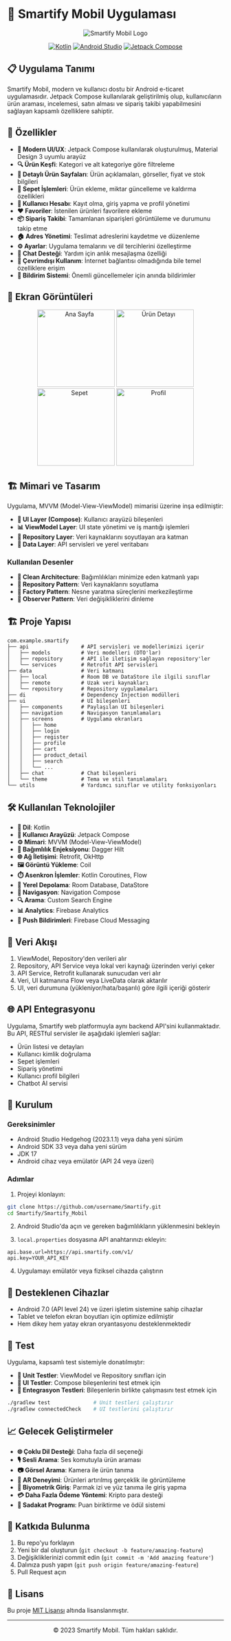 # 📱 Smartify Mobil Uygulaması

<div align="center">

![Smartify Mobil Logo](https://via.placeholder.com/300x100?text=Smartify+Mobil)

[![Kotlin](https://img.shields.io/badge/Kotlin-1.8.0-purple.svg)](https://kotlinlang.org/)
[![Android Studio](https://img.shields.io/badge/Android%20Studio-Hedgehog-green.svg)](https://developer.android.com/studio)
[![Jetpack Compose](https://img.shields.io/badge/Jetpack%20Compose-Latest-blue.svg)](https://developer.android.com/jetpack/compose)

</div>

## 📋 Uygulama Tanımı

Smartify Mobil, modern ve kullanıcı dostu bir Android e-ticaret uygulamasıdır. Jetpack Compose kullanılarak geliştirilmiş olup, kullanıcıların ürün araması, incelemesi, satın alması ve sipariş takibi yapabilmesini sağlayan kapsamlı özelliklere sahiptir.

## 🚀 Özellikler

- **🎨 Modern UI/UX**: Jetpack Compose kullanılarak oluşturulmuş, Material Design 3 uyumlu arayüz
- **🔍 Ürün Keşfi**: Kategori ve alt kategoriye göre filtreleme
- **📝 Detaylı Ürün Sayfaları**: Ürün açıklamaları, görseller, fiyat ve stok bilgileri
- **🛒 Sepet İşlemleri**: Ürün ekleme, miktar güncelleme ve kaldırma özellikleri
- **👤 Kullanıcı Hesabı**: Kayıt olma, giriş yapma ve profil yönetimi
- **❤️ Favoriler**: İstenilen ürünleri favorilere ekleme
- **📦 Sipariş Takibi**: Tamamlanan siparişleri görüntüleme ve durumunu takip etme
- **🏠 Adres Yönetimi**: Teslimat adreslerini kaydetme ve düzenleme
- **⚙️ Ayarlar**: Uygulama temalarını ve dil tercihlerini özelleştirme
- **💬 Chat Desteği**: Yardım için anlık mesajlaşma özelliği
- **🔄 Çevrimdışı Kullanım**: İnternet bağlantısı olmadığında bile temel özelliklere erişim
- **🔔 Bildirim Sistemi**: Önemli güncellemeler için anında bildirimler

## 📱 Ekran Görüntüleri

<div align="center">
  <img src="https://via.placeholder.com/180x360?text=Ana+Sayfa" width="180" alt="Ana Sayfa">
  <img src="https://via.placeholder.com/180x360?text=Ürün+Detayı" width="180" alt="Ürün Detayı">
  <img src="https://via.placeholder.com/180x360?text=Sepet" width="180" alt="Sepet">
  <img src="https://via.placeholder.com/180x360?text=Profil" width="180" alt="Profil">
</div>

## 🏗️ Mimari ve Tasarım

Uygulama, MVVM (Model-View-ViewModel) mimarisi üzerine inşa edilmiştir:

- **🧩 UI Layer (Compose)**: Kullanıcı arayüzü bileşenleri
- **📊 ViewModel Layer**: UI state yönetimi ve iş mantığı işlemleri
- **📁 Repository Layer**: Veri kaynaklarını soyutlayan ara katman
- **💾 Data Layer**: API servisleri ve yerel veritabanı

### Kullanılan Desenler

- **📱 Clean Architecture**: Bağımlılıkları minimize eden katmanlı yapı
- **🔄 Repository Pattern**: Veri kaynaklarını soyutlama
- **🧬 Factory Pattern**: Nesne yaratma süreçlerini merkezileştirme
- **🔄 Observer Pattern**: Veri değişikliklerini dinleme

## 🏗️ Proje Yapısı

```
com.example.smartify
├── api                 # API servisleri ve modellerimizi içerir
│   ├── models          # Veri modelleri (DTO'lar)
│   ├── repository      # API ile iletişim sağlayan repository'ler
│   └── services        # Retrofit API servisleri
├── data                # Veri katmanı
│   ├── local           # Room DB ve DataStore ile ilgili sınıflar
│   ├── remote          # Uzak veri kaynakları
│   └── repository      # Repository uygulamaları
├── di                  # Dependency Injection modülleri
├── ui                  # UI bileşenleri
│   ├── components      # Paylaşılan UI bileşenleri
│   ├── navigation      # Navigasyon tanımlamaları
│   ├── screens         # Uygulama ekranları
│   │   ├── home
│   │   ├── login
│   │   ├── register
│   │   ├── profile
│   │   ├── cart
│   │   ├── product_detail
│   │   ├── search
│   │   └── ...
│   ├── chat            # Chat bileşenleri
│   └── theme           # Tema ve stil tanımlamaları
└── utils               # Yardımcı sınıflar ve utility fonksiyonları
```

## 🛠️ Kullanılan Teknolojiler

- **🔧 Dil**: Kotlin
- **🎨 Kullanıcı Arayüzü**: Jetpack Compose
- **⚙️ Mimari**: MVVM (Model-View-ViewModel)
- **💉 Bağımlılık Enjeksiyonu**: Dagger Hilt
- **🌐 Ağ İletişimi**: Retrofit, OkHttp
- **🖼️ Görüntü Yükleme**: Coil
- **⏱️ Asenkron İşlemler**: Kotlin Coroutines, Flow
- **💾 Yerel Depolama**: Room Database, DataStore
- **🧭 Navigasyon**: Navigation Compose
- **🔍 Arama**: Custom Search Engine
- **📊 Analytics**: Firebase Analytics
- **🔔 Push Bildirimleri**: Firebase Cloud Messaging

## 🔄 Veri Akışı

1. ViewModel, Repository'den verileri alır
2. Repository, API Service veya lokal veri kaynağı üzerinden veriyi çeker
3. API Service, Retrofit kullanarak sunucudan veri alır
4. Veri, UI katmanına Flow veya LiveData olarak aktarılır
5. UI, veri durumuna (yükleniyor/hata/başarılı) göre ilgili içeriği gösterir

## 🌐 API Entegrasyonu

Uygulama, Smartify web platformuyla aynı backend API'sini kullanmaktadır. Bu API, RESTful servisler ile aşağıdaki işlemleri sağlar:

- Ürün listesi ve detayları
- Kullanıcı kimlik doğrulama
- Sepet işlemleri
- Sipariş yönetimi
- Kullanıcı profil bilgileri
- Chatbot AI servisi

## 🔧 Kurulum

### Gereksinimler

- Android Studio Hedgehog (2023.1.1) veya daha yeni sürüm
- Android SDK 33 veya daha yeni sürüm
- JDK 17
- Android cihaz veya emülatör (API 24 veya üzeri)

### Adımlar

1. Projeyi klonlayın:
```bash
git clone https://github.com/username/Smartify.git
cd Smartify/Smartify_Mobil
```

2. Android Studio'da açın ve gereken bağımlılıkların yüklenmesini bekleyin

3. `local.properties` dosyasına API anahtarınızı ekleyin:
```properties
api.base.url=https://api.smartify.com/v1/
api.key=YOUR_API_KEY
```

4. Uygulamayı emülatör veya fiziksel cihazda çalıştırın

## 📱 Desteklenen Cihazlar

- Android 7.0 (API level 24) ve üzeri işletim sistemine sahip cihazlar
- Tablet ve telefon ekran boyutları için optimize edilmiştir
- Hem dikey hem yatay ekran oryantasyonu desteklenmektedir

## 🧪 Test

Uygulama, kapsamlı test sistemiyle donatılmıştır:

- **🔬 Unit Testler**: ViewModel ve Repository sınıfları için
- **📱 UI Testler**: Compose bileşenlerini test etmek için
- **🤝 Entegrasyon Testleri**: Bileşenlerin birlikte çalışmasını test etmek için

```bash
./gradlew test              # Unit testleri çalıştırır
./gradlew connectedCheck    # UI testlerini çalıştırır
```

## 📈 Gelecek Geliştirmeler

- **🌐 Çoklu Dil Desteği**: Daha fazla dil seçeneği
- **🎙️ Sesli Arama**: Ses komutuyla ürün araması
- **📷 Görsel Arama**: Kamera ile ürün tanıma
- **🧩 AR Deneyimi**: Ürünleri artırılmış gerçeklik ile görüntüleme
- **🔑 Biyometrik Giriş**: Parmak izi ve yüz tanıma ile giriş yapma
- **💳 Daha Fazla Ödeme Yöntemi**: Kripto para desteği
- **🎁 Sadakat Programı**: Puan biriktirme ve ödül sistemi

## 🤝 Katkıda Bulunma

1. Bu repo'yu forklayın
2. Yeni bir dal oluşturun (`git checkout -b feature/amazing-feature`)
3. Değişikliklerinizi commit edin (`git commit -m 'Add amazing feature'`)
4. Dalınıza push yapın (`git push origin feature/amazing-feature`)
5. Pull Request açın

## 📄 Lisans

Bu proje [MIT Lisansı](LICENSE) altında lisanslanmıştır.

---

<div align="center">
  <p>© 2023 Smartify Mobil. Tüm hakları saklıdır.</p>
</div> 